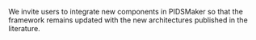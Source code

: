 
We invite users to integrate new components in PIDSMaker so that the framework remains updated with the new architectures published in the literature.